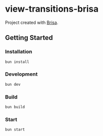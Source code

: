 # view-transitions-brisa

Project created with [Brisa](https://brisa.build).

## Getting Started

### Installation

```bash
bun install
```

### Development

```bash
bun dev
```

### Build

```bash
bun build
```

### Start

```bash
bun start
```
